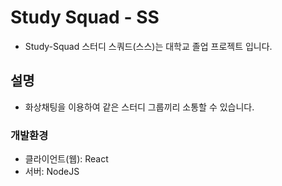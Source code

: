 # Study Squad - SS

- Study-Squad 스터디 스쿼드(스스)는 대학교 졸업 프로젝트 입니다.

## 설명

- 화상채팅을 이용하여 같은 스터디 그룹끼리 소통할 수 있습니다.

### 개발환경

- 클라이언트(웹): React
- 서버: NodeJS
